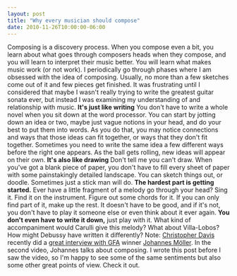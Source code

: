 ```yaml
---
layout: post
title: "Why every musician should compose"
date: 2010-11-26T10:00:00-06:00
---
```


<span class="f"><cite></cite></span>Composing is a discovery process. When you compose even a bit, you learn about what goes through composers heads when they compose, and you will learn to interpret their music better. You will learn what makes music work (or not work). 
I periodically go through phases where I am obsessed with the idea of composing. Usually, no more than a few sketches come out of it and few pieces get finished. It was frustrating until I considered that maybe I wasn't really trying to write the greatest guitar sonata ever, but instead I was examining my understanding of and relationship with music. 
**It's just like writing**
You don't have to write a whole novel when you sit down at the word processor. You can start by jotting down an idea or two, maybe just vague notions in your head, and do your best to put them into words. As you do that, you may notice connections and ways that those ideas can fit together, or ways that they don't fit together.
Sometimes you need to write the same idea a few different ways before the right one appears. As the ball gets rolling, new ideas will appear on their own.
**It's also like drawing**
Don't tell me you can't draw. When you've got a blank piece of paper, you don't have to fill every sheet of paper with some painstakingly detailed landscape. You can sketch things out, or doodle. Sometimes just a stick man will do. 
**The hardest part is getting started.**
Ever have a little fragment of a melody go through your head? Sing it. Find it on the instrument. Figure out some chords for it. If you can only find part of it, make up the rest. It doesn't have to be good, and if it's not, you don't have to play it someone else or even think about it ever again. 
**You don't even have to write it down,** just play with it. What kind of accompaniment would Carulli give this melody? What about Villa-Lobos? How might Debussy have written it differently?
Note: <a href="http://christopherguitar.net/">Christopher Davis</a> recently did a <a href="http://www.blogger.com/">great interview with GFA</a> winner <a href="http://www.johannesmoller.com/">Johannes Möller</a>. In the second video, Johannes talks about composing. I wrote this post before I saw the video, so I'm happy to see some of the same sentiments but also some other great points of view. Check it out. 
<object height="385" width="480"><param name="movie" value="http://www.youtube.com/v/TCBBQZz2wgQ?fs=1&amp;hl=en_US"></param><param name="allowFullScreen" value="true"></param><param name="allowscriptaccess" value="always"></param><embed src="http://www.youtube.com/v/TCBBQZz2wgQ?fs=1&amp;hl=en_US" type="application/x-shockwave-flash" allowscriptaccess="always" allowfullscreen="true" width="480" height="385"></embed></object>


